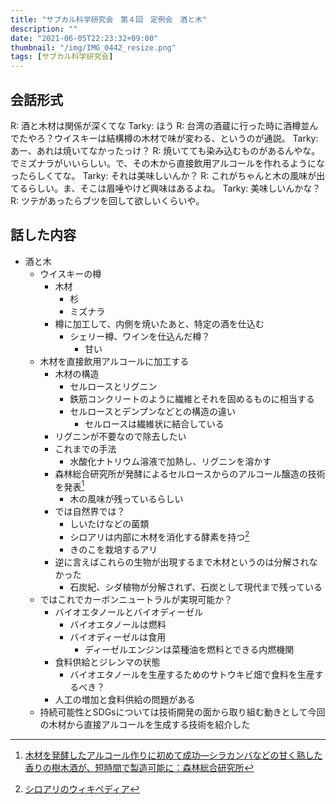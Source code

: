 ```yaml
---
title: "サブカル科学研究会　第４回　定例会　酒と木"
description: ""
date: "2021-06-05T22:23:32+09:00"
thumbnail: "/img/IMG_0442_resize.png"
tags: [サブカル科学研究会]
---
```


## 会話形式
R: 酒と木材は関係が深くてな
Tarky: ほう
R: 台湾の酒蔵に行った時に酒樽並んでたやろ？ウイスキーは結構樽の木材で味が変わる、というのが通説。
Tarky: あー、あれは焼いてなかったっけ？
R: 焼いてても染み込むものがあるんやな。でミズナラがいいらしい。で、その木から直接飲用アルコールを作れるようになったらしくてな。
Tarky: それは美味しいんか？
R: これがちゃんと木の風味が出てるらしい。ま、そこは眉唾やけど興味はあるよね。
Tarky: 美味しいんかな？
R: ツテがあったらブツを回して欲しいくらいや。

## 話した内容
- 酒と木
  - ウイスキーの樽
    - 木材
      - 杉
      - ミズナラ
    - 樽に加工して、内側を焼いたあと、特定の酒を仕込む
      - シェリー樽、ワインを仕込んだ樽？
        - 甘い
  - 木材を直接飲用アルコールに加工する
    - 木材の構造
      - セルロースとリグニン
      - 鉄筋コンクリートのように繊維とそれを固めるものに相当する
      - セルロースとデンプンなどとの構造の違い
        - セルロースは繊維状に結合している
    - リグニンが不要なので除去したい
    - これまでの手法
      - 水酸化ナトリウム溶液で加熱し、リグニンを溶かす
    - 森林総合研究所が発酵によるセルロースからのアルコール醸造の技術を発表[^1]
      - 木の風味が残っているらしい
    - では自然界では？
      - しいたけなどの菌類
      - シロアリは内部に木材を消化する酵素を持つ[^2]
      - きのこを栽培するアリ 
    - 逆に言えばこれらの生物が出現するまで木材というのは分解されなかった
      - 石炭紀、シダ植物が分解されず、石炭として現代まで残っている
  - ではこれでカーボンニュートラルが実現可能か？
    - バイオエタノールとバイオディーゼル
      - バイオエタノールは燃料
      - バイオディーゼルは食用
        - ディーゼルエンジンは菜種油を燃料とできる内燃機関
    - 食料供給とジレンマの状態
      - バイオエタノールを生産するためのサトウキビ畑で食料を生産するべき？
    - 人工の増加と食料供給の問題がある
  - 持続可能性とSDGsについては技術開発の面から取り組む動きとして今回の木材から直接アルコールを生成する技術を紹介した


[^1]:[木材を発酵したアルコール作りに初めて成功―シラカンバなどの甘く熟した香りの樹木酒が、短時間で製造可能に：森林総合研究所](http://www.tsukuba-sci.com/?p=4357)

[^2]: [シロアリのウィキペディア](https://ja.wikipedia.org/wiki/%E3%82%B7%E3%83%AD%E3%82%A2%E3%83%AA)
